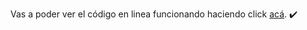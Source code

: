 Vas a poder ver el código en linea funcionando haciendo click <a href="http://clasedoce.fedevcode.com/" target="_blank">acá</a>. ✔️
